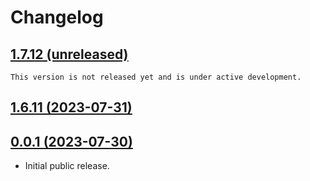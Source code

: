 # Changelog

## [1.7.12 (unreleased)](https://github.com/DLRSP/workflows/compare/v1.6.11...main)

```{important}
This version is not released yet and is under active development.
```

## [1.6.11 (2023-07-31)](https://github.com/DLRSP/workflows/compare/v0.0.1...v1.6.11)

## [0.0.1 (2023-07-30)](https://github.com/DLRSP/workflows/compare/e9ae391...v0.0.1)

- Initial public release.